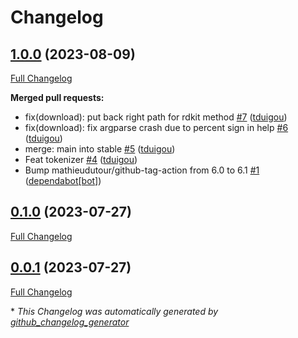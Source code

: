 # Changelog

## [1.0.0](https://github.com/brsynth/retrosig/tree/1.0.0) (2023-08-09)

[Full Changelog](https://github.com/brsynth/retrosig/compare/0.1.0...1.0.0)

**Merged pull requests:**

- fix\(download\): put back right path for rdkit method [\#7](https://github.com/brsynth/retrosig/pull/7) ([tduigou](https://github.com/tduigou))
- fix\(download\): fix argparse crash due to percent sign in help [\#6](https://github.com/brsynth/retrosig/pull/6) ([tduigou](https://github.com/tduigou))
- merge: main into stable [\#5](https://github.com/brsynth/retrosig/pull/5) ([tduigou](https://github.com/tduigou))
- Feat tokenizer [\#4](https://github.com/brsynth/retrosig/pull/4) ([tduigou](https://github.com/tduigou))
- Bump mathieudutour/github-tag-action from 6.0 to 6.1 [\#1](https://github.com/brsynth/retrosig/pull/1) ([dependabot[bot]](https://github.com/apps/dependabot))

## [0.1.0](https://github.com/brsynth/retrosig/tree/0.1.0) (2023-07-27)

[Full Changelog](https://github.com/brsynth/retrosig/compare/0.0.1...0.1.0)

## [0.0.1](https://github.com/brsynth/retrosig/tree/0.0.1) (2023-07-27)

[Full Changelog](https://github.com/brsynth/retrosig/compare/bb2f0a9cda89308dac2696d9918414a8f794f7f5...0.0.1)



\* *This Changelog was automatically generated by [github_changelog_generator](https://github.com/github-changelog-generator/github-changelog-generator)*
